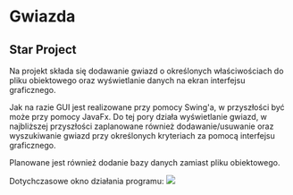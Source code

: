 # Gwiazda
## Star Project
Na projekt składa się dodawanie gwiazd o określonych właściwościach do pliku obiektowego oraz wyświetlanie danych na ekran interfejsu graficznego.

Jak na razie GUI jest realizowane przy pomocy Swing'a, w przyszłości być może przy pomocy JavaFx.
Do tej pory działa wyświetlanie gwiazd, w najbliższej przyszłości zaplanowane również dodawanie/usuwanie oraz wyszukiwanie gwiazd przy określonych kryteriach za pomocą interfejsu graficznego.

Planowane jest również dodanie bazy danych zamiast pliku obiektowego.

Dotychczasowe okno działania programu:
<img src="https://i.imgur.com/r9nyz2N.png"/>

